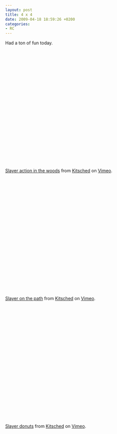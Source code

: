```yaml
---
layout: post
title: 4 x 4
date: 2009-04-18 18:59:26 +0200
categories:
- RC
---
```

<p>Had a ton of fun today.</p>
<p><object width="500" height="375"><param name="allowfullscreen" value="true" /><param name="allowscriptaccess" value="always" /><param name="movie" value="http://vimeo.com/moogaloop.swf?clip_id=4211755&amp;server=vimeo.com&amp;show_title=1&amp;show_byline=1&amp;show_portrait=0&amp;color=ffffff&amp;fullscreen=1" /><embed src="http://vimeo.com/moogaloop.swf?clip_id=4211755&amp;server=vimeo.com&amp;show_title=1&amp;show_byline=1&amp;show_portrait=0&amp;color=ffffff&amp;fullscreen=1" type="application/x-shockwave-flash" allowfullscreen="true" allowscriptaccess="always" width="500" height="375"></embed></object><br /><a href="http://vimeo.com/4211755">Slayer action in the woods</a> from <a href="http://vimeo.com/kitsched">Kitsched</a> on <a href="http://vimeo.com">Vimeo</a>.</p>
<p><object width="500" height="375"><param name="allowfullscreen" value="true" /><param name="allowscriptaccess" value="always" /><param name="movie" value="http://vimeo.com/moogaloop.swf?clip_id=4211909&amp;server=vimeo.com&amp;show_title=1&amp;show_byline=1&amp;show_portrait=0&amp;color=ffffff&amp;fullscreen=1" /><embed src="http://vimeo.com/moogaloop.swf?clip_id=4211909&amp;server=vimeo.com&amp;show_title=1&amp;show_byline=1&amp;show_portrait=0&amp;color=ffffff&amp;fullscreen=1" type="application/x-shockwave-flash" allowfullscreen="true" allowscriptaccess="always" width="500" height="375"></embed></object><br /><a href="http://vimeo.com/4211909">Slayer on the path</a> from <a href="http://vimeo.com/kitsched">Kitsched</a> on <a href="http://vimeo.com">Vimeo</a>.</p>
<p><object width="500" height="375"><param name="allowfullscreen" value="true" /><param name="allowscriptaccess" value="always" /><param name="movie" value="http://vimeo.com/moogaloop.swf?clip_id=4211966&amp;server=vimeo.com&amp;show_title=1&amp;show_byline=1&amp;show_portrait=0&amp;color=ffffff&amp;fullscreen=1" /><embed src="http://vimeo.com/moogaloop.swf?clip_id=4211966&amp;server=vimeo.com&amp;show_title=1&amp;show_byline=1&amp;show_portrait=0&amp;color=ffffff&amp;fullscreen=1" type="application/x-shockwave-flash" allowfullscreen="true" allowscriptaccess="always" width="500" height="375"></embed></object><br /><a href="http://vimeo.com/4211966">Slayer donuts</a> from <a href="http://vimeo.com/kitsched">Kitsched</a> on <a href="http://vimeo.com">Vimeo</a>.</p>
